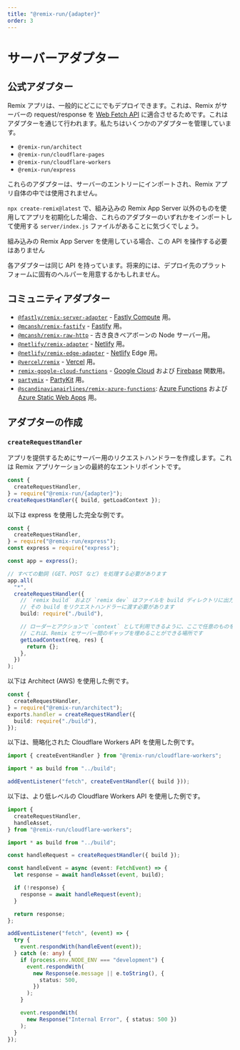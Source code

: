 ```yaml
---
title: "@remix-run/{adapter}"
order: 3
---
```


# サーバーアダプター

## 公式アダプター

Remix アプリは、一般的にどこにでもデプロイできます。これは、Remix がサーバーの request/response を [Web Fetch API][web-fetch-api] に適合させるためです。これはアダプターを通じて行われます。私たちはいくつかのアダプターを管理しています。

- `@remix-run/architect`
- `@remix-run/cloudflare-pages`
- `@remix-run/cloudflare-workers`
- `@remix-run/express`

これらのアダプターは、サーバーのエントリーにインポートされ、Remix アプリ自体の中では使用されません。

`npx create-remix@latest` で、組み込みの Remix App Server 以外のものを使用してアプリを初期化した場合、これらのアダプターのいずれかをインポートして使用する `server/index.js` ファイルがあることに気づくでしょう。

<docs-info>組み込みの Remix App Server を使用している場合、この API を操作する必要はありません</docs-info>

各アダプターは同じ API を持っています。将来的には、デプロイ先のプラットフォームに固有のヘルパーを用意するかもしれません。

## コミュニティアダプター

- [`@fastly/remix-server-adapter`][fastly-remix-server-adapter] - [Fastly Compute][fastly-compute] 用。
- [`@mcansh/remix-fastify`][remix-fastify] - [Fastify][fastify] 用。
- [`@mcansh/remix-raw-http`][remix-raw-http] - 古き良きベアボーンの Node サーバー用。
- [`@netlify/remix-adapter`][netlify-remix-adapter] - [Netlify][netlify] 用。
- [`@netlify/remix-edge-adapter`][netlify-remix-edge-adapter] - [Netlify][netlify] Edge 用。
- [`@vercel/remix`][vercel-remix] - [Vercel][vercel] 用。
- [`remix-google-cloud-functions`][remix-google-cloud-functions] - [Google Cloud][google-cloud-functions] および [Firebase][firebase-functions] 関数用。
- [`partymix`][partymix] - [PartyKit][partykit] 用。
- [`@scandinavianairlines/remix-azure-functions`][remix-azure-functions]: [Azure Functions][azure-functions] および [Azure Static Web Apps][azure-static-web-apps] 用。

## アダプターの作成

### `createRequestHandler`

アプリを提供するためにサーバー用のリクエストハンドラーを作成します。これは Remix アプリケーションの最終的なエントリポイントです。

```ts
const {
  createRequestHandler,
} = require("@remix-run/{adapter}");
createRequestHandler({ build, getLoadContext });
```

以下は express を使用した完全な例です。

```ts lines=[1-3,11-22]
const {
  createRequestHandler,
} = require("@remix-run/express");
const express = require("express");

const app = express();

// すべての動詞 (GET、POST など) を処理する必要があります
app.all(
  "*",
  createRequestHandler({
    // `remix build` および `remix dev` はファイルを build ディレクトリに出力します。
    // その build をリクエストハンドラーに渡す必要があります
    build: require("./build"),

    // ローダーとアクションで `context` として利用できるように、ここで任意のものを返します。
    // これは、Remix とサーバー間のギャップを埋めることができる場所です
    getLoadContext(req, res) {
      return {};
    },
  })
);
```

以下は Architect (AWS) を使用した例です。

```ts
const {
  createRequestHandler,
} = require("@remix-run/architect");
exports.handler = createRequestHandler({
  build: require("./build"),
});
```

以下は、簡略化された Cloudflare Workers API を使用した例です。

```ts
import { createEventHandler } from "@remix-run/cloudflare-workers";

import * as build from "../build";

addEventListener("fetch", createEventHandler({ build }));
```

以下は、より低レベルの Cloudflare Workers API を使用した例です。

```ts
import {
  createRequestHandler,
  handleAsset,
} from "@remix-run/cloudflare-workers";

import * as build from "../build";

const handleRequest = createRequestHandler({ build });

const handleEvent = async (event: FetchEvent) => {
  let response = await handleAsset(event, build);

  if (!response) {
    response = await handleRequest(event);
  }

  return response;
};

addEventListener("fetch", (event) => {
  try {
    event.respondWith(handleEvent(event));
  } catch (e: any) {
    if (process.env.NODE_ENV === "development") {
      event.respondWith(
        new Response(e.message || e.toString(), {
          status: 500,
        })
      );
    }

    event.respondWith(
      new Response("Internal Error", { status: 500 })
    );
  }
});
```

[web-fetch-api]: https://developer.mozilla.org/ja/docs/Web/API/Fetch_API
[fastly-remix-server-adapter]: https://github.com/fastly/remix-compute-js/tree/main/packages/remix-server-adapter
[fastly-compute]: https://developer.fastly.com/learning/compute/
[remix-google-cloud-functions]: https://github.com/penx/remix-google-cloud-functions
[google-cloud-functions]: https://cloud.google.com/functions
[firebase-functions]: https://firebase.google.com/docs/functions
[remix-fastify]: https://github.com/mcansh/remix-fastify
[fastify]: https://www.fastify.io
[remix-raw-http]: https://github.com/mcansh/remix-node-http-server
[netlify-remix-adapter]: https://github.com/netlify/remix-compute/tree/main/packages/remix-adapter
[netlify-remix-edge-adapter]: https://github.com/netlify/remix-compute/tree/main/packages/remix-edge-adapter
[netlify]: https://netlify.com
[vercel-remix]: https://github.com/vercel/remix/blob/main/packages/vercel-remix
[vercel]: https://vercel.com
[partykit]: https://partykit.io
[partymix]: https://github.com/partykit/partykit/tree/main/packages/partymix
[remix-azure-functions]: https://github.com/scandinavianairlines/remix-azure-functions
[azure-functions]: https://azure.microsoft.com/ja-jp/products/functions/
[azure-static-web-apps]: https://azure.microsoft.com/ja-jp/products/app-service/static

